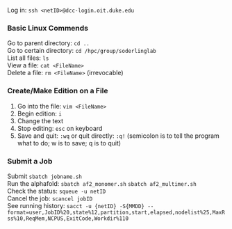Log in: `ssh <netID>@dcc-login.oit.duke.edu`

### Basic Linux Commends
Go to parent directory: `cd ..`  
Go to certain directory: `cd /hpc/group/soderlinglab`  
List all files: `ls`  
View a file: `cat <FileName>`  
Delete a file: `rm <FileName>` (irrevocable)

### Create/Make Edition on a File
1. Go into the file: `vim <FileName>`
2. Begin edition: `i`
3. Change the text
4. Stop editing: `esc` on keyboard
5. Save and quit: `:wq` or quit directly: `:q!`
(semicolon is to tell the program what to do; w is to save; q is to quit) 

### Submit a Job
Submit `sbatch jobname.sh`  
Run the alphafold: `sbatch af2_monomer.sh` `sbatch af2_multimer.sh`  
Check the status: `squeue -u netID`  
Cancel the job: `scancel jobID`   
See running history: `
sacct -u {netID} -S{MMDD} --format=user,JobID%20,state%12,partition,start,elapsed,nodelist%25,MaxRss%10,ReqMem,NCPUS,ExitCode,Workdir%110
`

